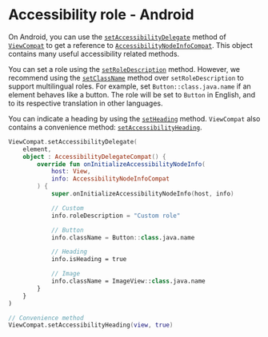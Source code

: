 # Accessibility role - Android

On Android, you can use the [`setAccessibilityDelegate`](<https://developer.android.com/reference/androidx/core/view/ViewCompat#setAccessibilityDelegate(android.view.View,androidx.core.view.AccessibilityDelegateCompat)>) method of [`ViewCompat`](https://developer.android.com/reference/androidx/core/view/ViewCompat) to get a reference to [`AccessibilityNodeInfoCompat`](https://developer.android.com/reference/androidx/core/view/accessibility/AccessibilityNodeInfoCompat). This object contains many useful accessibility related methods.

You can set a role using the [`setRoleDescription`](<https://developer.android.com/reference/androidx/core/view/accessibility/AccessibilityNodeInfoCompat#setRoleDescription(java.lang.CharSequence)>) method. However, we recommend using the [`setClassName`](<https://developer.android.com/reference/androidx/core/view/accessibility/AccessibilityNodeInfoCompat#setClassName(java.lang.CharSequence)>) method over `setRoleDescription` to support multilingual roles. For example, set `Button::class.java.name` if an element behaves like a button. The role will be set to `Button` in English, and to its respective translation in other languages.

You can indicate a heading by using the [`setHeading`](<https://developer.android.com/reference/androidx/core/view/accessibility/AccessibilityNodeInfoCompat#setHeading(boolean)>) method. `ViewCompat` also contains a convenience method: [`setAccessibilityHeading`](<https://developer.android.com/reference/androidx/core/view/ViewCompat#setAccessibilityHeading(android.view.View,%20boolean)>).

```kotlin
ViewCompat.setAccessibilityDelegate(
    element,
    object : AccessibilityDelegateCompat() {
        override fun onInitializeAccessibilityNodeInfo(
            host: View,
            info: AccessibilityNodeInfoCompat
        ) {
            super.onInitializeAccessibilityNodeInfo(host, info)

            // Custom
            info.roleDescription = "Custom role"

            // Button
            info.className = Button::class.java.name

            // Heading
            info.isHeading = true

            // Image
            info.className = ImageView::class.java.name
        }
    }
)

// Convenience method
ViewCompat.setAccessibilityHeading(view, true)
```
